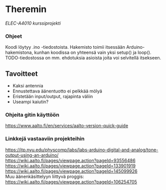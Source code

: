 # Theremin  
*ELEC-A4010 kurssiprojekti*  

### Ohjeet
Koodi löytyy .ino -tiedostoista. Hakemisto toimii itsessään Arduino-hakemistona, kunhan koodissa on yhteensä vain yksi setup() ja loop().  
TODO-tiedostossa on mm. ehdotuksia asioista joita voi selvitellä itsekseen.  

## Tavoitteet
- Kaksi antennia
- Ennustettava äänentuotto ei pelkkää mölyä
- Eristetään input/output, rajapinta väliin
- Useampi kaiutin?

### Ohjeita gitin käyttöön
https://www.aalto.fi/en/services/aalto-version-quick-guide
  
### Linkkejä vastaaviin projekteihin
https://itp.nyu.edu/physcomp/labs/labs-arduino-digital-and-analog/tone-output-using-an-arduino/   
https://wiki.aalto.fi/pages/viewpage.action?pageId=93556486   
https://wiki.aalto.fi/pages/viewpage.action?pageId=133901919   
https://wiki.aalto.fi/pages/viewpage.action?pageId=145099926   
Muu äänenkäsittelyyn liittyvä proggis: https://wiki.aalto.fi/pages/viewpage.action?pageId=106254705  



